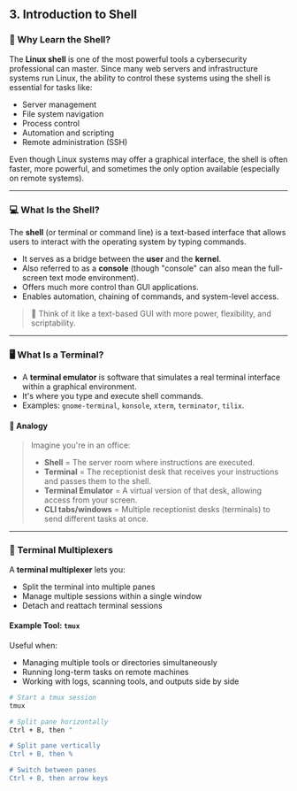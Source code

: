 ## 3. Introduction to Shell

### 🧠 Why Learn the Shell?

The **Linux shell** is one of the most powerful tools a cybersecurity professional can master. Since many web servers and infrastructure systems run Linux, the ability to control these systems using the shell is essential for tasks like:

- Server management
- File system navigation
- Process control
- Automation and scripting
- Remote administration (SSH)

Even though Linux systems may offer a graphical interface, the shell is often faster, more powerful, and sometimes the only option available (especially on remote systems).

---

### 💻 What Is the Shell?

The **shell** (or terminal or command line) is a text-based interface that allows users to interact with the operating system by typing commands.

- It serves as a bridge between the **user** and the **kernel**.
- Also referred to as a **console** (though "console" can also mean the full-screen text mode environment).
- Offers much more control than GUI applications.
- Enables automation, chaining of commands, and system-level access.

> 🧠 Think of it like a text-based GUI with more power, flexibility, and scriptability.

---

### 🖥️ What Is a Terminal?

- A **terminal emulator** is software that simulates a real terminal interface within a graphical environment.
- It's where you type and execute shell commands.
- Examples: `gnome-terminal`, `konsole`, `xterm`, `terminator`, `tilix`.

#### 🧵 Analogy

> Imagine you're in an office:
> - **Shell** = The server room where instructions are executed.
> - **Terminal** = The receptionist desk that receives your instructions and passes them to the shell.
> - **Terminal Emulator** = A virtual version of that desk, allowing access from your screen.
> - **CLI tabs/windows** = Multiple receptionist desks (terminals) to send different tasks at once.

---

### 🧰 Terminal Multiplexers

A **terminal multiplexer** lets you:
- Split the terminal into multiple panes
- Manage multiple sessions within a single window
- Detach and reattach terminal sessions

#### Example Tool: `tmux`
Useful when:
- Managing multiple tools or directories simultaneously
- Running long-term tasks on remote machines
- Working with logs, scanning tools, and outputs side by side

```bash
# Start a tmux session
tmux

# Split pane horizontally
Ctrl + B, then "

# Split pane vertically
Ctrl + B, then %

# Switch between panes
Ctrl + B, then arrow keys
